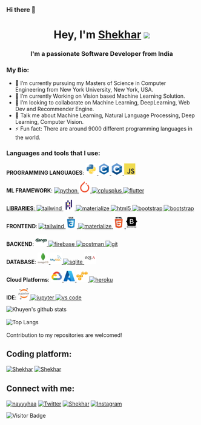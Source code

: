 ### Hi there 👋

<h1 align="center">Hey, I'm <a href="https://github.com/indianspeedster">Shekhar</a> <img src="https://media.giphy.com/media/hvRJCLFzcasrR4ia7z/giphy.gif" width="35px"></h1>

<!--
**indianspeedster/indianspeedster** is a ✨ _special_ ✨ repository because its `README.md` (this file) appears on your GitHub profile.
<p align="left"> <a href="https://www.linkedin.com/in/shekhar-p-aa90249a/" target="blank"><img src="" alt="manyudhyani" /></a> </p>
-->

<h3 align="center">I'm a passionate Software Developer from India</h3>

<h3 align="left">My Bio:</h3>

- 🔭 I’m currently pursuing my Masters of Science in Computer Engineering from New York University, New York, USA.
- 🌱 I’m currently Working on Vision based Machine Learning Solution.
- 👯 I’m looking to collaborate on Machine Learning, DeepLearning, Web Dev and Recommender Engine.
- 💬 Talk me about Machine Learning, Natural Language Processing, Deep Learning, Computer Vision.
- ⚡ Fun fact: There are around 9000 different programming languages in the world.

<h3 align="left">Languages and tools that I use:</h3>

**PROGRAMMING LANGUAGES**: <a href="https://www.python.org" target="_blank"> <img src="https://raw.githubusercontent.com/devicons/devicon/master/icons/python/python-original.svg" alt="python" width="30" height="30"/> 
</a> <a href="https://www.cprogramming.com/" target="_blank"> <img src="https://raw.githubusercontent.com/devicons/devicon/master/icons/c/c-original.svg" alt="c" width="30" height="30"/> </a>
<a href="https://www.w3schools.com/cpp/" target="_blank"> <img src="https://raw.githubusercontent.com/devicons/devicon/master/icons/cplusplus/cplusplus-original.svg" alt="cplusplus" width="30" height="30"/> </a>
<a href="https://developer.mozilla.org/en-US/docs/Web/JavaScript" target="_blank"> <img src="https://raw.githubusercontent.com/devicons/devicon/master/icons/javascript/javascript-original.svg" alt="javascript" width="30" height="30"/> </a>

**ML FRAMEWORK**: <a href="https://www.TENSORFLOW.org" target="_blank"> <img src="https://www.gstatic.com/devrel-devsite/prod/vc82f2cad3fcff18d6946c0a512e7dbee1d0b7079276de2cee506a18bb2ccb908/tensorflow/images/lockup.svg" alt="python" width="AUTO" height="30"/> 
</a> <a href="https://www.pytorch.org/" target="_blank"> <img src="https://raw.githubusercontent.com/devicons/devicon/1119b9f84c0290e0f0b38982099a2bd027a48bf1/icons/pytorch/pytorch-original.svg" alt="c" width="30" height="30"/> </a>
<a href="https://keras.io" target="_blank"> <img src="https://keras.io/img/logo.png" alt="cplusplus" width="auto" height="30"/> </a>
<a href="https://google.github.io/mediapipe/" target="_blank"> <img src="https://mediapipe.dev/images/mediapipe_small.png" alt="flutter" width="auto" height="20"/> 

  **LIBRARIES**: 
<a href="https://numpy.org/" target="_blank"> <img src="https://numpy.org/images/logo.svg" alt="tailwind" width="AUTO" height="30"/> </a>
  <a href="https://pandas.pydata.org/" target="_blank"> <img src="https://raw.githubusercontent.com/devicons/devicon/1119b9f84c0290e0f0b38982099a2bd027a48bf1/icons/pandas/pandas-original.svg" alt="css3" width="AUTO" height="30"/> </a> 
<a href="https://scipy.org/" target="_blank"> <img src="https://scipy.org/images/logo.svg" alt="materialize" width="30" height="30"/> </a> 
<a href="https://www.w3.org/html/" target="_blank"> <img src="https://scikit-learn.org/stable/_static/scikit-learn-logo-small.png" alt="html5" width="auto" height="30"/> </a>
 <a href="https://matplotlib.org" target="_blank"> <img src="https://matplotlib.org/_static/images/logo2.svg" alt="bootstrap" width="auto" height="30"/> </a> 
 <a href="https://seaborn.pydata.org" target="_blank"> <img src="https://seaborn.pydata.org/_static/logo-wide-lightbg.svg" alt="bootstrap" width="auto" height="30"/> </a>

  
  
**FRONTEND**: 
<a href="https://tailwindcss.com/" target="_blank"> <img src="https://www.vectorlogo.zone/logos/tailwindcss/tailwindcss-icon.svg" alt="tailwind" width="30" height="30"/> </a>
  <a href="https://www.w3schools.com/css/" target="_blank"> <img src="https://raw.githubusercontent.com/devicons/devicon/master/icons/css3/css3-original-wordmark.svg" alt="css3" width="30" height="30"/> </a> 
<a href="https://materializecss.com/" target="_blank"> <img src="https://raw.githubusercontent.com/prplx/svg-logos/5585531d45d294869c4eaab4d7cf2e9c167710a9/svg/materialize.svg" alt="materialize" width="30" height="30"/> </a> 
<a href="https://www.w3.org/html/" target="_blank"> <img src="https://raw.githubusercontent.com/devicons/devicon/master/icons/html5/html5-original-wordmark.svg" alt="html5" width="30" height="30"/> </a>
 <a href="https://getbootstrap.com" target="_blank"> <img src="https://raw.githubusercontent.com/devicons/devicon/master/icons/bootstrap/bootstrap-plain-wordmark.svg" alt="bootstrap" width="30" height="30"/> </a> 

**BACKEND**:   <a href="https://www.djangoproject.com/" target="_blank"> <img src="https://raw.githubusercontent.com/devicons/devicon/1119b9f84c0290e0f0b38982099a2bd027a48bf1/icons/django/django-plain-wordmark.svg" alt="django" width="30" height="30"/> </a>  <a href="https://firebase.google.com/" target="_blank"> <img src="https://www.vectorlogo.zone/logos/firebase/firebase-icon.svg" alt="firebase" width="30" height="30"/> </a> <a href="https://postman.com" target="_blank"> <img src="https://www.vectorlogo.zone/logos/getpostman/getpostman-icon.svg" alt="postman" width="30" height="30"/> </a> <a href="https://git-scm.com/" target="_blank"> <img src="https://www.vectorlogo.zone/logos/git-scm/git-scm-icon.svg" alt="git" width="30" height="30"/> </a> 

**DATABASE**: <a href="https://www.mongodb.com/" target="_blank"> <img src="https://raw.githubusercontent.com/devicons/devicon/master/icons/mongodb/mongodb-original-wordmark.svg" alt="mongodb" width="30" height="30"/> </a> <a href="https://www.mysql.com/" target="_blank"> <img src="https://raw.githubusercontent.com/devicons/devicon/master/icons/mysql/mysql-original-wordmark.svg" alt="mysql" width="30" height="30"/> </a><a href="https://www.sqlite.org/" target="_blank"> <img src="https://www.vectorlogo.zone/logos/sqlite/sqlite-icon.svg" alt="sqlite" width="30" height="30"/> </a> <a href="https://www.postgresql.org" target="_blank"> <img src="https://raw.githubusercontent.com/devicons/devicon/1119b9f84c0290e0f0b38982099a2bd027a48bf1/icons/sqlalchemy/sqlalchemy-original.svg" width="auto" height="30"/> </a> 



**Cloud Platforms**:
<a href="https://cloud.google.com/" target="_blank"> <img src="https://raw.githubusercontent.com/devicons/devicon/1119b9f84c0290e0f0b38982099a2bd027a48bf1/icons/googlecloud/googlecloud-original.svg" alt="GCP" width="30" height="30"/> </a>
<a href="https://azure.microsoft.com/en-in/" target="_blank"> <img src="https://github.com/devicons/devicon/blob/master/icons/azure/azure-original.svg" alt="digitalOcean" width="30" height="30"/> </a>
<a href="https://aws.amazon.com/free/?trk=ps_a134p000003yhlXAAQ&trkCampaign=acq_paid_search_brand&sc_channel=ps&sc_campaign=acquisition_IN&sc_publisher=google&sc_category=core-main&sc_country=IN&sc_geo=APAC&sc_outcome=Acquisition&sc_detail=aws&sc_content=Brand_Core_aws_e&sc_matchtype=e&sc_segment=453325184782&sc_medium=ACQ-P|PS-GO|Brand|Desktop|SU|Core-Main|Core|IN|EN|Text&s_kwcid=AL!4422!3!453325184782!e!!g!!aws&ef_id=Cj0KCQiA9OiPBhCOARIsAI0y71DShYyKrtLZ1TRj786GstIyFTzHFepT7uaTUFQ80oacnRIUTyO1KjAaAiaIEALw_wcB:G:s&s_kwcid=AL!4422!3!453325184782!e!!g!!aws&all-free-tier.sort-by=item.additionalFields.SortRank&all-free-tier.sort-order=asc&awsf.Free%20Tier%20Types=*all&awsf.Free%20Tier%20Categories=*all" target="_blank"> <img src="https://github.com/devicons/devicon/blob/master/icons/amazonwebservices/amazonwebservices-original.svg" alt="digitalOcean" width="30" height="30"/> </a>
<a href="https://heroku.com" target="_blank"> <img src="https://www.vectorlogo.zone/logos/heroku/heroku-icon.svg" alt="heroku" width="30" height="30"/> </a>


**IDE**:
<a href="https://jupyter.org/" target="_blank"> <img src="https://github.com/devicons/devicon/blob/master/icons/jupyter/jupyter-original-wordmark.svg" alt="jupyter" width="30" height="30"/> </a>
<a href="https://pycharm.org/" target="_blank"> <img src="https://upload.wikimedia.org/wikipedia/commons/thumb/1/1d/PyCharm_Icon.svg/512px-PyCharm_Icon.svg.png?20200803065702" alt="jupyter" width="30" height="30"/> </a>
<a href="https://code.visualstudio.com/" target="_blank"> <img src="https://upload.wikimedia.org/wikipedia/commons/9/9a/Visual_Studio_Code_1.35_icon.svg" alt="vs code" width="30" height="30"/> </a>


<i class="fa-brands fa-unity"></i>
![Khuyen's github stats](https://github-readme-stats.vercel.app/api?username=indianspeedster&count_private=true&show_icons=true&theme=radical&hide_pr=false&hide=prs,issues,contribs)
<br />
<br />
![Top Langs](https://github-readme-stats.vercel.app/api/top-langs/?username=indianspeedster&layout=compact&langs_count=10&hide=css,html)
<br />
<br />
Contribution to my repositories are welcomed!

<!--
?username=anuraghazra&hide=javascript,html

[![Readme Card](https://github-readme-stats.vercel.app/api/pin/?username=anuraghazra&repo=github-readme-stats)

![willianrod's wakatime stats](https://github-readme-stats.vercel.app/api/wakatime?username=willianrod)

<a target="_blank" href="https://github-readme-medium-recent-article.vercel.app/medium/@khuyentran1476/0"><img src="https://github-readme-medium-recent-article.vercel.app/medium/@khuyentran1476/0" alt="Recent Article 0">-->

## Coding platform:
<a href="https://leetcode.com/indianspeedster/" target="blank"><img align="center" src="https://assets.leetcode.com/static_assets/public/webpack_bundles/images/logo-dark.e99485d9b.svg" alt="Shekhar" height="30" width="auto" /></a>
<a href="https://www.hackerrank.com/indianspeedster/" target="blank"><img align="center" src="https://user-images.githubusercontent.com/1194257/65596422-1cef2080-df97-11e9-9abb-a225204d1805.png" alt="Shekhar" height="30" width="auto" /></a>


## Connect with me:
<a href="mailto:cspandey016@gmail.com" target="blank"><img align="center" src="https://cdn-icons-png.flaticon.com/512/281/281769.png" alt="nayyyhaa" height="30" width="30" /></a>
<a href="https://twitter.com/indianspeedster" target="blank"><img align="center" src="https://raw.githubusercontent.com/rahuldkjain/github-profile-readme-generator/master/src/images/icons/Social/twitter.svg" alt="Twitter" height="30" width="30" /></a>
<a href="https://www.linkedin.com/in/shekhar-p-aa90249a/" target="blank"><img align="center" src="https://raw.githubusercontent.com/rahuldkjain/github-profile-readme-generator/master/src/images/icons/Social/linked-in-alt.svg" alt="Shekhar" height="30" width="30" /></a>
<a href="https://www.instagram.com/indianspeedster/" target="blank"><img align="center" src="https://raw.githubusercontent.com/rahuldkjain/github-profile-readme-generator/master/src/images/icons/Social/instagram.svg" alt="Instagram" height="30" width="30" /></a>

![Visitor Badge](https://visitor-badge.laobi.icu/badge?page_id=indianspeedster.indianspeedster)
</p>
